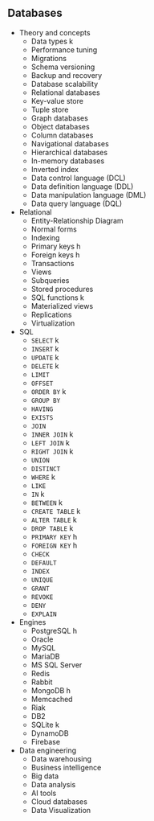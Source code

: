 ## Databases

- Theory and concepts
  - Data types k
  - Performance tuning
  - Migrations
  - Schema versioning
  - Backup and recovery
  - Database scalability
  - Relational databases
  - Key-value store
  - Tuple store
  - Graph databases
  - Object databases
  - Column databases
  - Navigational databases
  - Hierarchical databases
  - In-memory databases
  - Inverted index
  - Data control language (DCL)
  - Data definition language (DDL)
  - Data manipulation language (DML)
  - Data query language (DQL)
- Relational
  - Entity-Relationship Diagram
  - Normal forms
  - Indexing
  - Primary keys h
  - Foreign keys h
  - Transactions
  - Views
  - Subqueries
  - Stored procedures
  - SQL functions k
  - Materialized views
  - Replications
  - Virtualization
- SQL
  - `SELECT` k
  - `INSERT` k
  - `UPDATE` k
  - `DELETE` k
  - `LIMIT`
  - `OFFSET`
  - `ORDER BY` k
  - `GROUP BY`
  - `HAVING`
  - `EXISTS`
  - `JOIN`
  - `INNER JOIN` k
  - `LEFT JOIN` k
  - `RIGHT JOIN` k
  - `UNION`
  - `DISTINCT`
  - `WHERE` k
  - `LIKE`
  - `IN` k
  - `BETWEEN` k
  - `CREATE TABLE` k
  - `ALTER TABLE` k
  - `DROP TABLE` k
  - `PRIMARY KEY` h
  - `FOREIGN KEY` h
  - `CHECK`
  - `DEFAULT`
  - `INDEX`
  - `UNIQUE`
  - `GRANT`
  - `REVOKE`
  - `DENY`
  - `EXPLAIN`
- Engines
  - PostgreSQL h
  - Oracle
  - MySQL
  - MariaDB
  - MS SQL Server
  - Redis
  - Rabbit
  - MongoDB h
  - Memcached
  - Riak
  - DB2
  - SQLite k
  - DynamoDB
  - Firebase
- Data engineering
  - Data warehousing
  - Business intelligence
  - Big data
  - Data analysis
  - AI tools
  - Cloud databases
  - Data Visualization
